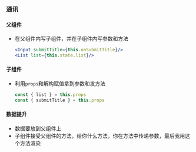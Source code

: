 ### 通讯

#### 父组件

* 在父组件内写子组件，并在子组件内写参数和方法

  ```jsx
  <Input submitTitle={this.onSubmitTitle}/>
  <List list={this.state.list}/>
  ```

#### 子组件

* 利用`props`和解构赋值拿到参数和发方法

  ```jsx
  const { list } = this.props
  const { submitTitle } = this.props
  ```

  

#### 数据提升

* 数据要放到父组件上
* 子组件接受父组件的方法，给你什么方法，你在方法中传递参数，最后我用这个方法渲染